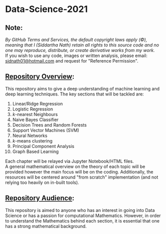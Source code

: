 # Data-Science-2021
## Note: 
*By GitHub Terms and Services, the default copyright laws apply (©), meaning that I (Siddartha Nath) retain all rights to this source code and no one may reproduce, distribute, or create derivative works from my work.*
<br>
If you wish to use any code, images or written analysis, please email: sidnath01@hotmail.com and request for "Reference Permission". 
## <ins>Repository Overview</ins>:
This repository aims to give a deep understanding of machine learning and deep learning techniques. The key sections that will be tackled are:
<br>
1. Linear/Ridge Regression
2. Logistic Regression
3. *k*-nearest Neighbours
4. Naive Bayes Classifier 
5. Decision Trees and Random Forests
6. Support Vector Machines (SVM)
7. Neural Networks
8. *k*-means clustering
9. Principal Component Analysis
10. Graph Based Learning

Each chapter will be relayed via Jupyter Notebook/HTML files. 
<br>
A general mathematical overview on the theory of each topic will be provided however the main focus will be on the coding. Additionally, the resources will be centered around "from scratch" implementation (and not relying too heavily on in-built tools). 
<br>
## <ins>Repository Audience</ins>:
This repository is aimed to anyone who has an interest in going into Data Science or has a passion for computational Mathematics. However, in order to understand the Mathematics behind each section, it is essential that one has a strong mathematical background.
